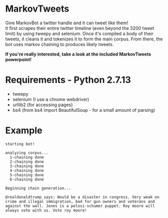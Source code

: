 # MarkovTweets
Give MarkovBot a twitter handle and it can tweet like them!  
It first scrapes their entire twitter timeline (even beyond the 3200 tweet limit) by using tweepy and selenium. Once it's compiled a body of their tweets, it cleans it and tokenizes it to form the main corpus. From there, the bot uses markov chaining to produces likely tweets.

**If you're really interested, take a look at the included MarkovTweets powerpoint!**

# Requirements - Python 2.7.13
*  tweepy  
*  selenium (I use a chrome webdriver)  
*  urllib2 (for accessing pages)  
*  bs4 (from bs4 import BeautifulSoup - for a small amount of parsing)  
  
# Example  
```
starting bot!  

analyzing corpus...  
  1-chaining done  
  2-chaining done  
  3-chaining done  
  4-chaining done  
  5-chaining done  
  6-chaining done  

Beginning chain generation...  

@realdonaldtrump says: Would be a disaster in congress. Very weak on crime and illegal immigration, bad for gun owners and veterans and against the wall. Jones is a pelosi-schumer puppet. Roy moore will always vote with us. Vote roy moore!
```

